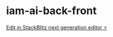 # iam-ai-back-front

[Edit in StackBlitz next generation editor ⚡️](https://stackblitz.com/~/github.com/Rose-saim/iam-ai-back-front)
